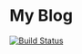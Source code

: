 # My Blog
[![Build Status](https://travis-ci.org/KunihikoKido/myblog.svg?branch=master)](https://travis-ci.org/KunihikoKido/myblog)
